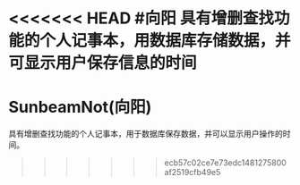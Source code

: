 <<<<<<< HEAD
#向阳
具有增删查找功能的个人记事本，用数据库存储数据，并可显示用户保存信息的时间
=======
# SunbeamNot(向阳)
具有增删查找功能的个人记事本，用于数据库保存数据，并可以显示用户操作的时间。

>>>>>>> ecb57c02ce7e73edc1481275800af2519cfb49e5
